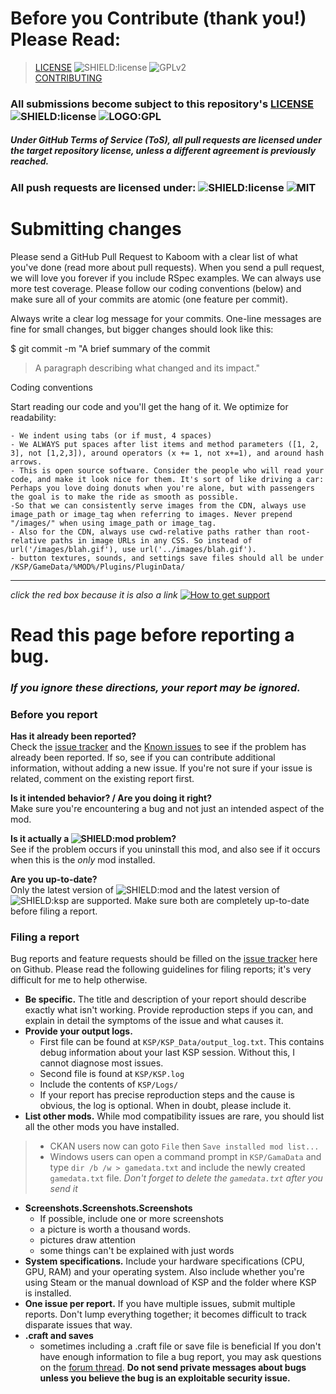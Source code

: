 <!-- 
CONTRIBUTING.md v1.0.0.1
Kaboom
created: 2020 03 13
updated: 2020 03 14
-->

[MOD:license]:      https://github.com/zer0Kerbal/Kaboom/blob/master/LICENSE
[MOD:contributing]: https://github.com/zer0Kerbal/Kaboom/blob/master/.github/CONTRIBUTING.md
[MOD:issues]:       https://github.com/zer0Kerbal/Kaboom/issues
[MOD:wiki]:         https://github.com/zer0Kerbal/Kaboom/
[MOD:known]:        https://github.com/zer0Kerbal/Kaboom/wiki/Known-Issues
[MOD:forum]:        https://forum.kerbalspaceprogram.com/index.php?/topic/178641-*
[SHIELD:mod]:       https://img.shields.io/endpoint?url=https://raw.githubusercontent.com/zer0Kerbal/Kaboom/master/json/mod.json
[SHIELD:ksp]:       https://img.shields.io/endpoint?url=https://raw.githubusercontent.com/zer0Kerbal/Kaboom/master/json/ksp.json
[SHIELD:license]:   https://img.shields.io/endpoint?url=https://raw.githubusercontent.com/zer0Kerbal/Kaboom/master/json/license.json

# Before you Contribute (thank you!) Please Read:
> [LICENSE][MOD:license] ![SHIELD:license] ![][LOGO:GPL]  
> [CONTRIBUTING][MOD:contributing]

### All submissions become subject to this repository's [LICENSE][MOD:license] ![SHIELD:license] ![LOGO:GPL]  
##### Under GitHub Terms of Service (ToS), all pull requests are licensed under the target repository license, unless a different agreement is previously reached.
### All push requests are licensed under: ![SHIELD:license] ![][LOGO:mit]  

# Submitting changes
Please send a GitHub Pull Request to Kaboom with a clear list of what you've done (read more about pull requests). When you send a pull request, we will love you forever if you include RSpec examples. We can always use more test coverage. Please follow our coding conventions (below) and make sure all of your commits are atomic (one feature per commit).

Always write a clear log message for your commits. One-line messages are fine for small changes, but bigger changes should look like this:

$ git commit -m "A brief summary of the commit
> 
> A paragraph describing what changed and its impact."

Coding conventions

Start reading our code and you'll get the hang of it. We optimize for readability:

    - We indent using tabs (or if must, 4 spaces)
    - We ALWAYS put spaces after list items and method parameters ([1, 2, 3], not [1,2,3]), around operators (x += 1, not x+=1), and around hash arrows.
    - This is open source software. Consider the people who will read your code, and make it look nice for them. It's sort of like driving a car: Perhaps you love doing donuts when you're alone, but with passengers the goal is to make the ride as smooth as possible.
    -So that we can consistently serve images from the CDN, always use image_path or image_tag when referring to images. Never prepend "/images/" when using image_path or image_tag.
    - Also for the CDN, always use cwd-relative paths rather than root-relative paths in image URLs in any CSS. So instead of url('/images/blah.gif'), use url('../images/blah.gif').
    - button textures, sounds, and settings save files should all be under /KSP/GameData/%MOD%/Plugins/PluginData/ 

***

*click the red box because it is also a link*
[![How to get support][image:get-support]][thread:getsupport]

# Read this page before reporting a bug.
### *If you ignore these directions, your report may be ignored.*

### Before you report

**Has it already been reported?**  
Check the [issue tracker][MOD:issues] and the [Known issues][MOD:known] to see if the problem has already been reported. If so, see if you can contribute additional information, without adding a new issue. 
If you're not sure if your issue is related, comment on the existing report first.

**Is it intended behavior? / Are you doing it right?**  
Make sure you're encountering a bug and not just an intended aspect of the mod.

**Is it actually a ![SHIELD:mod] problem?**  
See if the problem occurs if you uninstall this mod, and also see if it occurs when this is the *only* mod installed. 

**Are you up-to-date?**  
Only the latest version of ![SHIELD:mod] and the latest version of ![SHIELD:ksp] are supported. Make sure both are completely up-to-date before filing a report.

### Filing a report
Bug reports and feature requests should be filled on the [issue tracker][MOD:issues] here on Github. Please read the following guidelines for filing reports; it's very difficult for me to help otherwise.

* **Be specific.** The title and description of your report should describe exactly what isn't working. Provide reproduction steps if you can, and explain in detail the symptoms of the issue and what causes it.
* **Provide your output logs.** 
  - First file can be found at `KSP/KSP_Data/output_log.txt`. This contains debug information about your last KSP session. Without this, I cannot diagnose most issues. 
  - Second file is found at `KSP/KSP.log`
  - Include the contents of `KSP/Logs/` 
  - If your report has precise reproduction steps and the cause is obvious, the log is optional. When in doubt, please include it.
* **List other mods.** While mod compatibility issues are rare, you should list all the other mods you have installed.  
>
> * CKAN users now can goto `File` then `Save installed mod list...`
> * Windows users can open a command prompt in `KSP/GamaData` and type `dir /b /w > gamedata.txt` and include the newly created `gamedata.txt` file. *Don't forget to delete the `gamedata.txt` after you send it*
* **Screenshots.Screenshots.Screenshots**
  - If possible, include one or more screenshots
  - a picture is worth a thousand words.
  - pictures draw attention
  - some things can't be explained with just words 
* **System specifications.** Include your hardware specifications (CPU, GPU, RAM) and your operating system. Also include whether you're using Steam or the manual download of KSP and the folder where KSP is installed.
* **One issue per report.** If you have multiple issues, submit multiple reports. Don't lump everything together; it becomes difficult to track disparate issues that way.
* **.craft and saves**
  - sometimes including a .craft file or save file is beneficial
If you don't have enough information to file a bug report, you may ask questions on the [forum thread][MOD:forum]. **Do not send private messages about bugs unless you believe the bug is an exploitable security issue.**

<!-- 
this file is licensed:
GPLv2 2020
zer0Kerbal
-->

[LOGO:mit]:   https://i.postimg.cc/bvjfsMP5/MIT-17x17.png "MIT"  
[LOGO:GPL]:   https://i.postimg.cc/9FrwMgK6/GPL-17x17.png "GPLv2"  
[LOGO:wtfpl]: http://www.wtfpl.net/wp-content/uploads/2012/12/wtfpl-badge-4.png "WTFPL"  
[LOGO:gplv3]: https://i.postimg.cc/90kCDs7K/gplv3-48x17.png "GPLv3"  

[image:get-support]: https://i.postimg.cc/vHP6zmrw/image.png

[thread:getsupport]: https://forum.kerbalspaceprogram.com/index.php?/topic/83212-*

[LINK:zer0Kerbal]: https://forum.kerbalspaceprogram.com/index.php?/profile/190933-zer0kerbal/